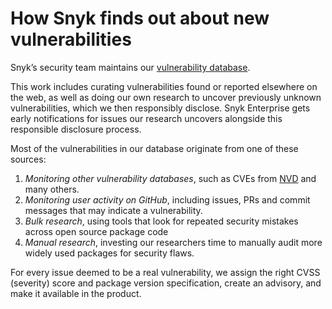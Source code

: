 # How Snyk finds out about new vulnerabilities

Snyk’s security team maintains our [vulnerability database](https://security.snyk.io).

This work includes curating vulnerabilities found or reported elsewhere on the web, as well as doing our own research to uncover previously unknown vulnerabilities, which we then responsibly disclose. Snyk Enterprise gets early notifications for issues our research uncovers alongside this responsible disclosure process.

Most of the vulnerabilities in our database originate from one of these sources:

1. _Monitoring other vulnerability databases_, such as CVEs from [NVD](https://nvd.nist.gov) and many others.
2. _Monitoring user activity on GitHub_, including issues, PRs and commit messages that may indicate a vulnerability.
3. _Bulk research_, using tools that look for repeated security mistakes across open source package code
4. _Manual research_, investing our researchers time to manually audit more widely used packages for security flaws.

For every issue deemed to be a real vulnerability, we assign the right CVSS (severity) score and package version specification, create an advisory, and make it available in the product.
